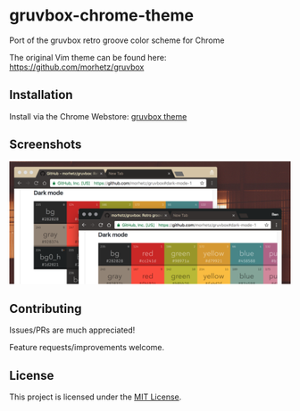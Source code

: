 # gruvbox-chrome-theme
Port of the gruvbox retro groove color scheme for Chrome

The original Vim theme can be found here: https://github.com/morhetz/gruvbox

## Installation

Install via the Chrome Webstore: [gruvbox theme](https://chrome.google.com/webstore/detail/gruvbox-theme/ihennfdbghdiflogeancnalflhgmanop)

## Screenshots

![gruvbox Chrome Theme Screenshot](screenshot.png)

## Contributing
Issues/PRs are much appreciated!

Feature requests/improvements welcome.

## License
This project is licensed under the [MIT License](LICENSE).
